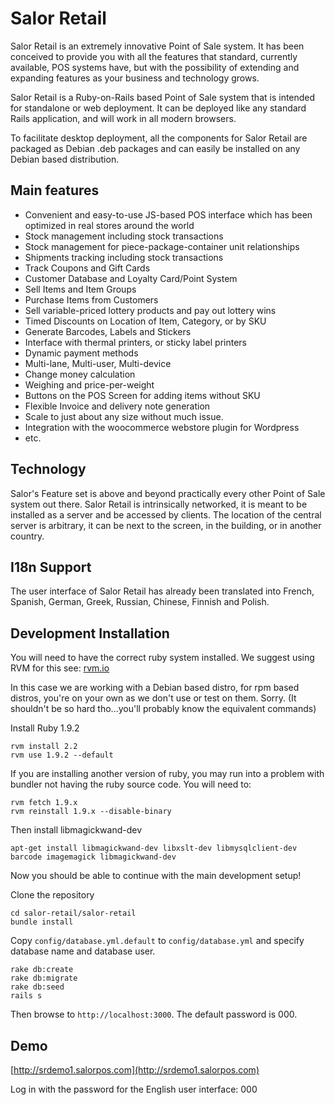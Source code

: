 # Salor Retail

Salor Retail is an extremely innovative Point of Sale system. It has been conceived to provide you with all the features that standard, currently available, POS systems  have, but with the possibility of extending and expanding features as your business and technology grows.

Salor Retail is a Ruby-on-Rails based Point of Sale system that is intended for standalone or web deployment. It can be deployed like any standard Rails application, and will work in all modern browsers.

To facilitate desktop deployment, all the components for Salor Retail are packaged as Debian .deb packages and can easily be installed on any Debian based distribution.



## Main features

* Convenient and easy-to-use JS-based POS interface which has been optimized in real stores around the world
* Stock management including stock transactions
* Stock management for piece-package-container unit relationships
* Shipments tracking including stock transactions
* Track Coupons and Gift Cards
* Customer Database and Loyalty Card/Point System
* Sell Items and Item Groups
* Purchase Items from Customers
* Sell variable-priced lottery products and pay out lottery wins
* Timed Discounts on Location of Item, Category, or by SKU
* Generate Barcodes, Labels and Stickers
* Interface with thermal printers, or sticky label printers
* Dynamic payment methods
* Multi-lane, Multi-user, Multi-device
* Change money calculation
* Weighing and price-per-weight
* Buttons on the POS Screen for adding items without SKU
* Flexible Invoice and delivery note generation
* Scale to just about any size without much issue.
* Integration with the woocommerce webstore plugin for Wordpress
* etc.


## Technology

Salor's Feature set is above and beyond practically every other Point of Sale system out there. Salor Retail is intrinsically networked, it is meant to be installed as a server and be accessed by clients. The location of the central server is arbitrary, it can be next to the screen, in the building, or in another country. 

## I18n Support

The user interface of Salor Retail has already been translated into French, Spanish, German, Greek, Russian, Chinese, Finnish and Polish.

## Development Installation

You will need to have the correct ruby system installed. We suggest using RVM for this see: [rvm.io](http://rvm.io)

In this case we are working with a Debian based distro, for rpm based distros, you're on your own as we don't use or test on them. Sorry. (It shouldn't be so hard tho...you'll probably know the equivalent commands)

Install Ruby 1.9.2

    rvm install 2.2
    rvm use 1.9.2 --default

If you are installing another version of ruby, you may run into a problem with bundler not having the
ruby source code. You will need to:

    rvm fetch 1.9.x
    rvm reinstall 1.9.x --disable-binary



Then install libmagickwand-dev

    apt-get install libmagickwand-dev libxslt-dev libmysqlclient-dev barcode imagemagick libmagickwand-dev



Now you should be able to continue with the main development setup!


Clone the repository

    cd salor-retail/salor-retail
    bundle install

Copy `config/database.yml.default` to `config/database.yml` and specify database name and database user.

    rake db:create
    rake db:migrate
    rake db:seed
    rails s

Then browse to `http://localhost:3000`. The default password is 000.



## Demo

[http://srdemo1.salorpos.com](http://srdemo1.salorpos.com)

Log in with the password for the English user interface: 000
